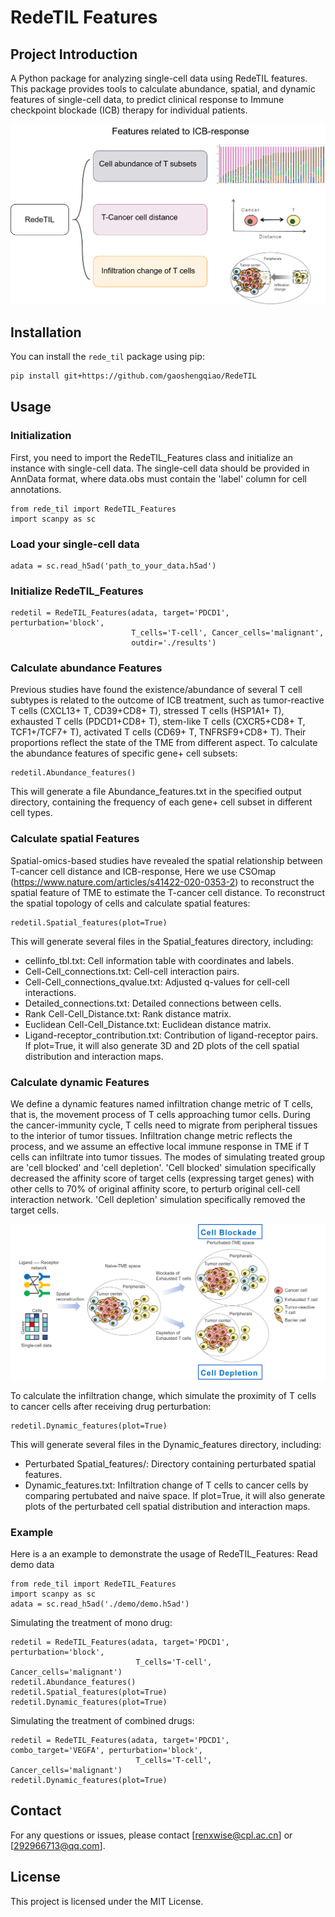 # RedeTIL Features
## Project Introduction
A Python package for analyzing single-cell data using RedeTIL features. This package provides tools to calculate abundance, spatial, and dynamic features of single-cell data, to predict clinical response to Immune checkpoint blockade (ICB) therapy for individual patients. 

![示例图片](images/RedeTIL.png)

## Installation

You can install the `rede_til` package using pip:

```bash
pip install git+https://github.com/gaoshengqiao/RedeTIL
```

## Usage
### Initialization
First, you need to import the RedeTIL_Features class and initialize an instance with single-cell data. The single-cell data should be provided in AnnData format, where data.obs must contain the 'label' column for cell annotations.
```
from rede_til import RedeTIL_Features
import scanpy as sc
```
### Load your single-cell data
```
adata = sc.read_h5ad('path_to_your_data.h5ad')
```
### Initialize RedeTIL_Features
```
redetil = RedeTIL_Features(adata, target='PDCD1', perturbation='block',
                           T_cells='T-cell', Cancer_cells='malignant',
                           outdir='./results')
```
### Calculate abundance Features
Previous studies have found the existence/abundance of several T cell subtypes is related to the outcome of ICB treatment, such as tumor-reactive T cells (CXCL13+ T, CD39+CD8+ T), stressed T cells (HSP1A1+ T), exhausted T cells (PDCD1+CD8+ T), stem-like T cells (CXCR5+CD8+ T, TCF1+/TCF7+ T), activated T cells (CD69+ T, TNFRSF9+CD8+ T). Their proportions reflect the state of the TME from different aspect. 
To calculate the abundance features of specific gene+ cell subsets:
```
redetil.Abundance_features()
```
This will generate a file Abundance_features.txt in the specified output directory, containing the frequency of each gene+ cell subset in different cell types.

### Calculate spatial Features
Spatial-omics-based studies have revealed the spatial relationship between T-cancer cell distance and ICB-response, Here we use CSOmap (https://www.nature.com/articles/s41422-020-0353-2) to reconstruct the spatial feature of TME to estimate the T-cancer cell distance.
To reconstruct the spatial topology of cells and calculate spatial features:
```
redetil.Spatial_features(plot=True)
```
This will generate several files in the Spatial_features directory, including:
- cellinfo_tbl.txt: Cell information table with coordinates and labels.
- Cell-Cell_connections.txt: Cell-cell interaction pairs.
- Cell-Cell_connections_qvalue.txt: Adjusted q-values for cell-cell interactions.
- Detailed_connections.txt: Detailed connections between cells.
- Rank Cell-Cell_Distance.txt: Rank distance matrix.
- Euclidean Cell-Cell_Distance.txt: Euclidean distance matrix.
- Ligand-receptor_contribution.txt: Contribution of ligand-receptor pairs.
If plot=True, it will also generate 3D and 2D plots of the cell spatial distribution and interaction maps.

### Calculate dynamic Features
We define a dynamic features named infiltration change metric of T cells, that is, the movement process of T cells approaching tumor cells. During the cancer-immunity cycle, T cells need to migrate from peripheral tissues to the interior of tumor tissues. Infiltration change metric reflects the process, and we assume an effective local immune response in TME if T cells can infiltrate into tumor tissues.
The modes of simulating treated group are 'cell blocked' and 'cell depletion'. 'Cell blocked' simulation specifically decreased the affinity score of target cells (expressing target genes) with other cells to 70% of original affinity score, to perturb original cell-cell interaction network. 'Cell depletion' simulation specifically removed the target cells.

![示例图片](images/Infiltrationchange.png)

To calculate the infiltration change, which simulate the proximity of T cells to cancer cells after receiving drug perturbation:
```
redetil.Dynamic_features(plot=True)
```
This will generate several files in the Dynamic_features directory, including:
- Perturbated Spatial_features/: Directory containing perturbated spatial features.
- Dynamic_features.txt: Infiltration change of T cells to cancer cells by comparing pertubated and naive space.
If plot=True, it will also generate plots of the perturbated cell spatial distribution and interaction maps.

### Example
Here is a an example to demonstrate the usage of RedeTIL_Features:
Read demo data
```
from rede_til import RedeTIL_Features
import scanpy as sc
adata = sc.read_h5ad('./demo/demo.h5ad')
```

Simulating the treatment of mono drug:
```
redetil = RedeTIL_Features(adata, target='PDCD1', perturbation='block',
                            T_cells='T-cell', Cancer_cells='malignant')
redetil.Abundance_features()
redetil.Spatial_features(plot=True)
redetil.Dynamic_features(plot=True)
```

Simulating the treatment of combined drugs:
```
redetil = RedeTIL_Features(adata, target='PDCD1', combo_target='VEGFA', perturbation='block',
                            T_cells='T-cell', Cancer_cells='malignant')
redetil.Dynamic_features(plot=True)
```

## Contact
For any questions or issues, please contact [renxwise@cpl.ac.cn] or [292966713@qq.com].

## License
This project is licensed under the MIT License.

